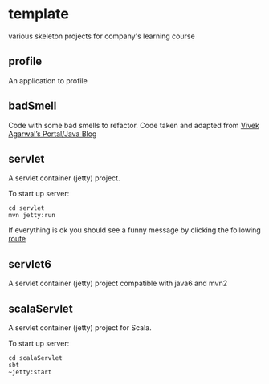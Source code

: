 template
=============

various skeleton projects for company's learning course

profile
-------

An application to profile

badSmell
--------

Code with some bad smells to refactor. Code taken and adapted from [Vivek Agarwal’s Portal/Java Blog](https://vivekagarwal.wordpress.com/2008/06/21/code-smelling-exercise)

servlet
-------

A servlet container (jetty) project.

To start up server:

	cd servlet
	mvn jetty:run 

If everything is ok you should see a funny message by clicking the following [route](http://localhost:8080) 

servlet6
-------

A servlet container (jetty) project compatible with java6 and mvn2

scalaServlet
-------

A servlet container (jetty) project for Scala.

To start up server:

	cd scalaServlet
	sbt
	~jetty:start
